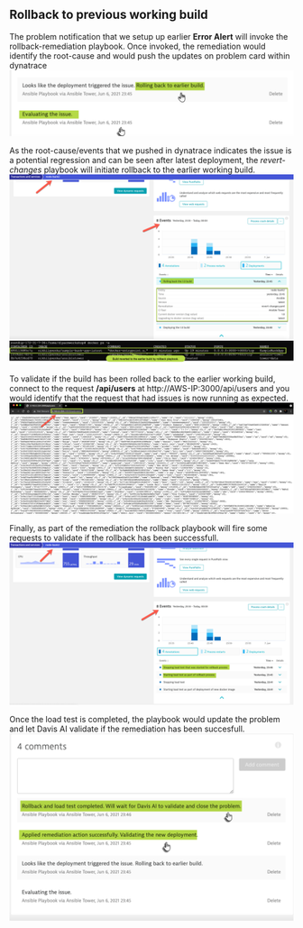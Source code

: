 ## Rollback to previous working build
The problem notification that we setup up earlier **Error Alert** will invoke the rollback-remediation playbook. Once invoked, the remediation would identify the root-cause and would push the updates on problem card within dynatrace
![problem-update](../../../assets/images/Problem-rollback-update-1.png)

As the root-cause/events that we pushed in dynatrace indicates the issue is a potential regression and can be seen after latest deployment, the _revert-changes_ playbook will initiate rollback to the earlier working build.
![rollback-initiated](../../../assets/images/rollback-initiated.png)
![rollback-completed](../../../assets/images/rollback-completed.png)

To validate if the build has been rolled back to the earlier working build, connect to the request **/api/users** at http://AWS-IP:3000/api/users and you would identify that the request that had issues is now running as expected.
![api-users](../../../assets/images/api-users-working.png)

Finally, as part of the remediation the rollback playbook will fire some requests to validate if the rollback has been successfull.
![rollback-load-test](../../../assets/images/rollback-load-test.png)

Once the load test is completed, the playbook would update the problem and let Davis AI validate if the remediation has been succesfull.
![rollback-problem-update](../../../assets/images/rollback-problem-update-2.png)





